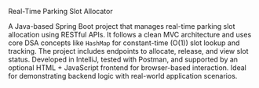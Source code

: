  Real-Time Parking Slot Allocator

A Java-based Spring Boot project that manages real-time parking slot allocation using RESTful APIs. It follows a clean MVC architecture and uses core DSA concepts like `HashMap` for constant-time (O(1)) slot lookup and tracking. The project includes endpoints to allocate, release, and view slot status. Developed in IntelliJ, tested with Postman, and supported by an optional HTML + JavaScript frontend for browser-based interaction. Ideal for demonstrating backend logic with real-world application scenarios.

